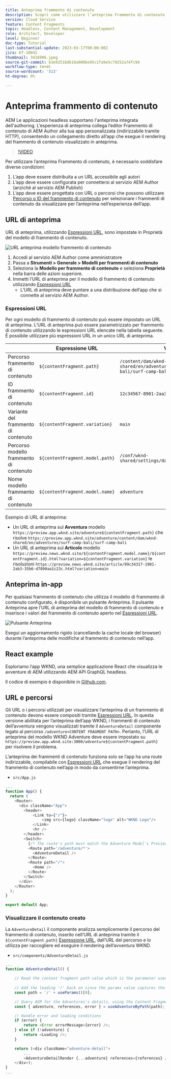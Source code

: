 ```yaml
---
title: Anteprima frammento di contenuto
description: Scopri come utilizzare l’anteprima Frammento di contenuto per tutti gli autori per vedere rapidamente in che modo i cambiamenti di contenuto influiscono sulle esperienze AEM headless.
version: Cloud Service
feature: Content Fragments
topic: Headless, Content Management, Development
role: Architect, Developer
level: Beginner
doc-type: Tutorial
last-substantial-update: 2023-03-17T00:00:00Z
jira: KT-10841
thumbnail: 3416906.jpeg
source-git-commit: b3e9251bdb18a008be95c1fa9e5c79252a74fc98
workflow-type: tm+mt
source-wordcount: '513'
ht-degree: 0%

---
```



# Anteprima frammento di contenuto

AEM Le applicazioni headless supportano l&#39;anteprima integrata dell&#39;authoring. L’esperienza di anteprima collega l’editor Frammento di contenuto di AEM Author alla tua app personalizzata (indirizzabile tramite HTTP), consentendo un collegamento diretto all’app che esegue il rendering del frammento di contenuto visualizzato in anteprima.

>[!VIDEO](https://video.tv.adobe.com/v/3416906?quality=12&learn=on)

Per utilizzare l’anteprima Frammento di contenuto, è necessario soddisfare diverse condizioni:

1. L’app deve essere distribuita a un URL accessibile agli autori
1. L’app deve essere configurata per connettersi al servizio AEM Author (anziché al servizio AEM Publish)
1. L’app deve essere progettata con URL o percorsi che possono utilizzare [Percorso o ID del frammento di contenuto](#url-expressions) per selezionare i frammenti di contenuto da visualizzare per l’anteprima nell’esperienza dell’app.

## URL di anteprima

URL di anteprima, utilizzando [Espressioni URL](#url-expressions), sono impostate in Proprietà del modello di frammento di contenuto.

![URL anteprima modello frammento di contenuto](./assets/preview/cf-model-preview-url.png)

1. Accedi al servizio AEM Author come amministratore
1. Passa a __Strumenti > Generale > Modelli per frammenti di contenuto__
1. Seleziona la __Modello per frammento di contenuto__ e seleziona __Proprietà__ nella barra delle azioni superiore.
1. Immetti l’URL di anteprima per il modello di frammento di contenuto utilizzando [Espressioni URL](#url-expressions)
   + L’URL di anteprima deve puntare a una distribuzione dell’app che si connette al servizio AEM Author.

### Espressioni URL

Per ogni modello di frammento di contenuto può essere impostato un URL di anteprima. L’URL di anteprima può essere parametrizzato per frammento di contenuto utilizzando le espressioni URL elencate nella tabella seguente. È possibile utilizzare più espressioni URL in un unico URL di anteprima.

|  | Espressione URL | Valore |
| --------------------------------------- | ----------------------------------- | ----------- |
| Percorso frammento di contenuto | `${contentFragment.path}` | `/content/dam/wknd-shared/en/adventures/surf-camp-bali/surf-camp-bali` |
| ID frammento di contenuto | `${contentFragment.id}` | `12c34567-8901-2aa3-45b6-d7890aa1c23c` |
| Variante del frammento di contenuto | `${contentFragment.variation}` | `main` |
| Percorso modello frammento di contenuto | `${contentFragment.model.path}` | `/conf/wknd-shared/settings/dam/cfm/models/adventure` |
| Nome modello frammento di contenuto | `${contentFragment.model.name}` | `adventure` |

Esempio di URL di anteprima:

+ Un URL di anteprima sul __Avventura__ modello `https://preview.app.wknd.site/adventure${contentFragment.path}` che risolve `https://preview.app.wknd.site/adventure/content/dam/wknd-shared/en/adventures/surf-camp-bali/surf-camp-bali`
+ Un URL di anteprima sul __Articolo__ modello `https://preview.news.wknd.site/${contentFragment.model.name}/${contentFragment.id}.html?variation=${contentFragment.variation}` le risoluzioni `https://preview.news.wknd.site/article/99c34317-1901-2ab3-35b6-d7890aa1c23c.html?variation=main`

## Anteprima in-app

Per qualsiasi frammento di contenuto che utilizza il modello di frammento di contenuto configurato, è disponibile un pulsante Anteprima. Il pulsante Anteprima apre l’URL di anteprima del modello di frammento di contenuto e inserisce i valori del frammento di contenuto aperto nel [Espressioni URL](#url-expressions).

![Pulsante Anteprima](./assets/preview/preview-button.png)

Esegui un aggiornamento rigido (cancellando la cache locale del browser) durante l’anteprima delle modifiche al frammento di contenuto nell’app.

## React example

Esploriamo l’app WKND, una semplice applicazione React che visualizza le avventure di AEM utilizzando AEM API GraphQL headless.

Il codice di esempio è disponibile in [Github.com](https://github.com/adobe/aem-guides-wknd-graphql/tree/main/preview-tutorial).

## URL e percorsi

Gli URL o i percorsi utilizzati per visualizzare l’anteprima di un frammento di contenuto devono essere compositi tramite [Espressioni URL](#url-expressions). In questa versione abilitata per l’anteprima dell’app WKND, i frammenti di contenuto dell’avventura vengono visualizzati tramite il `AdventureDetail` componente legato al percorso `/adventure<CONTENT FRAGMENT PATH>`. Pertanto, l’URL di anteprima del modello WKND Adventure deve essere impostato su `https://preview.app.wknd.site:3000/adventure${contentFragment.path}` per risolvere il problema.

L’anteprima dei frammenti di contenuto funziona solo se l’app ha una route indirizzabile, compilabile con [Espressioni URL](#url-expressions) che esegue il rendering del frammento di contenuto nell’app in modo da consentirne l’anteprima.

+ `src/App.js`

```javascript
...
function App() {
  return (
    <Router>
      <div className="App">
        <header>
            <Link to={"/"}>
                <img src={logo} className="logo" alt="WKND Logo"/>
            </Link>        
            <hr />
        </header>
        <Switch>
          {/* The route's path must match the Adventure Model's Preview URL expression. In React since the path has `/` you must use wildcards to match instead of the usual `:path` */}
          <Route path='/adventure/*'>
            <AdventureDetail />
          </Route>
          <Route path="/">
            <Home />
          </Route>
        </Switch>
      </div>
    </Router>
  );
}

export default App;
```

### Visualizzare il contenuto creato

La `AdventureDetail` il componente analizza semplicemente il percorso del frammento di contenuto, inserito nell’URL di anteprima tramite il `${contentFragment.path}` [Espressione URL](#url-expressions), dall’URL del percorso e lo utilizza per raccogliere ed eseguire il rendering dell’avventura WKND.

+ `src/components/AdventureDetail.js`

```javascript
...
function AdventureDetail() {

    // Read the content fragment path value which is the parameter used to query for the adventure's details
    
    // Add the leading '/' back on since the params value captures the `*` wildcard in `/adventure/*`, or everything after the first `/` in the Content Fragment path.
    const path = '/' + useParams()[0];

    // Query AEM for the Adventures's details, using the Content Fragment's `path`
    const { adventure, references, error } = useAdventureByPath(path);

    // Handle error and loading conditions
    if (error) {
        return <Error errorMessage={error} />;
    } else if (!adventure) {
        return <Loading />;
    }

    return (<div className="adventure-detail">
        ...
        <AdventureDetailRender {...adventure} references={references} />
    </div>);
}
...
```
